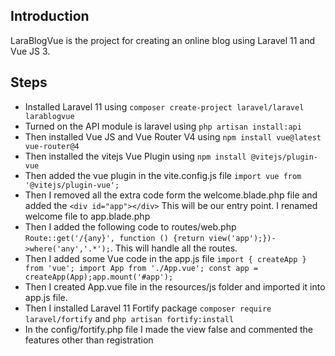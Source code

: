 ## Introduction
LaraBlogVue is the project for creating an online blog using Laravel 11 and Vue JS 3.

## Steps

- Installed Laravel 11 using ```composer create-project laravel/laravel larablogvue```
- Turned on the API module is laravel using ```php artisan install:api```
- Then installed Vue JS and Vue Router V4 using ```npm install vue@latest vue-router@4```
- Then installed the vitejs Vue Plugin using ```npm install @vitejs/plugin-vue```
- Then added the vue plugin in the vite.config.js file ```import vue from '@vitejs/plugin-vue';```
- Then I removed all the extra code form the welcome.blade.php file and added the ```<div id="app"></div>``` This will be our entry point. I renamed welcome file to app.blade.php
- Then I added the following code to routes/web.php ```Route::get('/{any}', function () {return view('app');})->where('any','.*');```. This will handle all the routes.
- Then I added some Vue code in the app.js file
    ```import { createApp } from 'vue'; import App from './App.vue'; const app = createApp(App);app.mount('#app');```
- Then I created App.vue file in the resources/js folder and imported it into app.js file.
- Then I installed Laravel 11 Fortify package ```composer require laravel/fortify``` and ```php artisan fortify:install```
- In the config/fortify.php file I made the view false and commented the features other than registration
